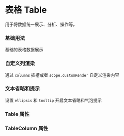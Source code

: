 <script setup lang="ts">
  import props from "../example/table/props.ts";
  import columnProps from "../example/table/column-props.ts";
</script>

# 表格 Table

用于将数据统一展示、分析、操作等。

### 基础用法

基础的表格数据展示
<demo-block src="example/table/basic"></demo-block>

### 自定义列渲染

通过 `columns` 插槽或者 `scope.customRender` 自定义渲染内容
<demo-block src="example/table/custom-column"></demo-block>

### 文本省略和提示

设置 `ellipsis` 和 `tooltip` 开启文本省略和气泡提示
<demo-block src="example/table/table-tooltip"></demo-block>

### Table 属性

<table-block type="props" :data="props"></table-block>

### TableColumn 属性

<table-block type="props" :data="columnProps"></table-block>